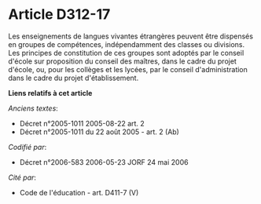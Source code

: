 # Article D312-17

Les enseignements de langues vivantes étrangères peuvent être dispensés en groupes de compétences, indépendamment des classes
ou divisions. Les principes de constitution de ces groupes sont adoptés par le conseil d'école sur proposition du conseil des
maîtres, dans le cadre du projet d'école, ou, pour les collèges et les lycées, par le conseil d'administration dans le cadre
du projet d'établissement.

**Liens relatifs à cet article**

_Anciens textes_:

  - Décret n°2005-1011 2005-08-22 art. 2
  - Décret n°2005-1011 du 22 août 2005 - art. 2 (Ab)

_Codifié par_:

  - Décret n°2006-583 2006-05-23 JORF 24 mai 2006

_Cité par_:

  - Code de l'éducation - art. D411-7 (V)

